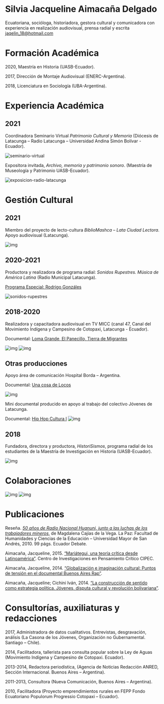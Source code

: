 # Silvia Jacqueline Aimacaña Delgado

Ecuatoriana, socióloga, historiadora, gestora cultural y comunicadora con experiencia en realización audiovisual, prensa radial y escrita
jaqelin_18@hotmail.com

# Formación Académica

2020, Maestría en Historia (UASB-Ecuador).

2017, Dirección de Montaje Audiovisual (ENERC-Argentina).

2018, Licenciatura en Sociología (UBA-Argentina).

# Experiencia Académica

## 2021

Coordinadora Seminario Virtual *Patrimonio Cultural y Memoria* (Diócesis de Latacunga – Radio Latacunga – Universidad Andina Simón Bolívar -Ecuador).

![seminario-virtual](/img/seminario-virtual.jpg)

Expositora invitada, *Archivo, memoria y patrimonio sonoro*. (Maestría de Museología y Patrimonio UASB-Ecuador). 

![exposicion-radio-latacunga](/img/exposicion-radio-latacunga.jpg)

# Gestión Cultural

## 2021

Miembro del proyecto de lecto-cultura *BiblioMashca – Lata Ciudad Lectora*. Apoyo audiovisual (Latacunga).

![img](/img/proyecto-lecto-cultura.jpg)

## 2020-2021

Productora y realizadora de programa radial: *Sonidos Rupestres. Música de América Latina* (Radio Municipal Latacunga).

[Programa Especial: Rodrigo Gonzáles](https://archive.org/details/programa-especial-rockdrigo-el-profeta-del-nopal)

![sonidos-rupestres](/img/sonidos-rupestres.jpg)

## 2018-2020

Realizadora y capacitadora audiovisual en TV MICC (canal 47, Canal del Movimiento Indígena y Campesino de Cotopaxi, Latacunga - Ecuador).

Documental: [Loma Grande, El Panecillo, Tierra de Migrantes](https://www.youtube.com/watch?v=VNlUxP9KfdM&t=1s)

![img](/img/chugchilan.jpg)
![img](/img/isinlivi.jpg)

## Otras producciones

Apoyo área de comunicación Hospital Borda – Argentina.

Documental: [Una cosa de Locos](https://www.youtube.com/watch?v=jt3lG5ETHYM)

![img](/img/cosa-de-locos.jpg)

Mini documental producido en apoyo al trabajo del colectivo Jóvenes de Latacunga.

Documental: [Hip Hop Cultura I](https://www.youtube.com/watch?v=wgg06x7Bv5M&t=7s)
![img](/img/hip-hop.jpg)

## 2018

Fundadora, directora y productora, *HistoriSismos*, programa radial de los estudiantes de la Maestría de Investigación en Historia (UASB-Ecuador).

![img](/img/hernan-ibarra.jpg)

# Colaboraciones
![img](/img/colaboraciones2.jpg)
![img](/img/colaboraciones.jpg)

# Publicaciones

Reseña. *[50 años de Radio Nacional Huanuni, junto a las luchas de los trabajadores mineros](http://hdl.handle.net/10469/16244)*, de Magdalena Cajías de la Vega. La Paz: Facultad de Humanidades y Ciencias de la Educación – Universidad Mayor de San Andrés, 2010. 99 págs. Ecuador Debate.

Aimacaña, Jacqueline, 2015. [“Mariátegui, una teoría crítica desde Latinoamérica”](http://cipec.nuevaradio.org/index.php?autman=S.+Jacqueline+Aimaca%C3%B1a+%5bestudiante+de+la+materia,+cursada+2015%5d&submit=Buscar). Centro de Investigaciones en Pensamiento Crítico CIPEC.

Aimacaña, Jacqueline, 2014. [“Globalización e imaginación cultural: Puntos de tensión en el documental Buenos Aires Rap”](http://jornadassociologia.fahce.unlp.edu.ar/viii-jornadas/viii-jornadas-2014/PONmesa34Aimacana.pdf).

Aimacaña, Jacqueline; Cichini Iván, 2014. [“La construcción de sentido como estrategia política. Jóvenes, disputa cultural y revolución bolivariana”](http://jornadassociologia.fahce.unlp.edu.ar/viii-jornadas/viii-jornadas-2014/PONmesa27Aimacana.pdf/view?searchterm=None).

# Consultorías, auxiliaturas y redacciones

2017, Administradora de datos cualitativos. Entrevistas, desgravación, análisis (La Casona de los Jóvenes, Organización no Gubernamental. Santiago – Chile).

2014, Facilitadora, tallerista para consulta popular sobre la Ley de Aguas (Movimiento Indígena y Campesino de Cotopaxi. Ecuador).

2013-2014, Redactora periodística, (Agencia de Noticias Redacción ANRED, Sección Internacional. Buenos Aires – Argentina).

2011-2013, Consultora (Nueva Comunicación, Buenos Aires – Argentina).

2010, Facilitadora (Proyecto emprendimientos rurales en FEPP Fondo Ecuatoriano Populorum Progressio Cotopaxi – Ecuador).
